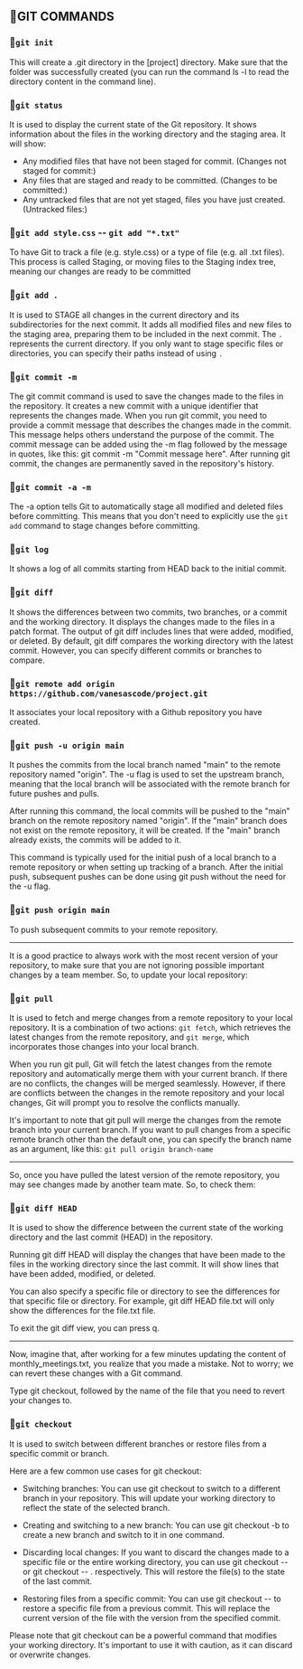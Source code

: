 ## 🌈GIT COMMANDS

### 🔷`git init`

This will create a .git directory in the [project] directory. Make sure that the folder was successfully created (you can run the command ls -l to read the directory content in the command line).

### 🔷`git status` 

It is used to display the current state of the Git repository. It shows information about the files in the working directory and the staging area. It will show:

- Any modified files that have not been staged for commit. (Changes not staged for commit:)
- Any files that are staged and ready to be committed. (Changes to be committed:)
- Any untracked files that are not yet staged, files you have just created. (Untracked files:)
  

### 🔷`git add style.css`  --  `git add "*.txt"`

To have Git to track a file (e.g. style.css) or a type of file (e.g. all .txt files). This process is called Staging, or moving files to the Staging index tree, meaning our changes are ready to be committed


### 🔷`git add .`

It is used to STAGE all changes in the current directory and its subdirectories for the next commit. It adds all modified files and new files to the staging area, preparing them to be included in the next commit. The `.` represents the current directory. If you only want to stage specific files or directories, you can specify their paths instead of using `.`


### 🔷`git commit -m`

The git commit command is used to save the changes made to the files in the repository. It creates a new commit with a unique identifier that represents the changes made. When you run git commit, you need to provide a commit message that describes the changes made in the commit. This message helps others understand the purpose of the commit. The commit message can be added using the -m flag followed by the message in quotes, like this: git commit -m "Commit message here". After running git commit, the changes are permanently saved in the repository's history.

### 🔷`git commit -a -m` 

The -a option tells Git to automatically stage all modified and deleted files before committing. This means that you don't need to explicitly use the `git add` command to stage changes before committing.

### 🔷`git log`

It shows a log of all commits starting from HEAD back to the initial commit. 

### 🔷`git diff` 

It shows the differences between two commits, two branches, or a commit and the working directory. It displays the changes made to the files in a patch format. The output of git diff includes lines that were added, modified, or deleted. By default, git diff compares the working directory with the latest commit. However, you can specify different commits or branches to compare.

### 🔷`git remote add origin https://github.com/vanesascode/project.git`

It associates your local repository with a Github repository you have created.

### 🔷`git push -u origin main`

It pushes the commits from the local branch named "main" to the remote repository named "origin". The -u flag is used to set the upstream branch, meaning that the local branch will be associated with the remote branch for future pushes and pulls.

After running this command, the local commits will be pushed to the "main" branch on the remote repository named "origin". If the "main" branch does not exist on the remote repository, it will be created. If the "main" branch already exists, the commits will be added to it.

This command is typically used for the initial push of a local branch to a remote repository or when setting up tracking of a branch. After the initial push, subsequent pushes can be done using git push without the need for the -u flag.

### 🔷`git push origin main`

To push subsequent commits to your remote repository. 

***

It is a good practice to always work with the most recent version of your repository, to make sure that you are not ignoring possible important changes by a team member. So, to update your local repository:

### 🔷`git pull`

It is used to fetch and merge changes from a remote repository to your local repository. It is a combination of two actions: `git fetch`, which retrieves the latest changes from the remote repository, and `git merge`, which incorporates those changes into your local branch.

When you run git pull, Git will fetch the latest changes from the remote repository and automatically merge them with your current branch. If there are no conflicts, the changes will be merged seamlessly. However, if there are conflicts between the changes in the remote repository and your local changes, Git will prompt you to resolve the conflicts manually.

It's important to note that git pull will merge the changes from the remote branch into your current branch. If you want to pull changes from a specific remote branch other than the default one, you can specify the branch name as an argument, like this: `git pull origin branch-name`

***
So, once you have pulled the latest version of the remote repository, you may see changes made by another team mate. So, to check them: 

### 🔷`git diff HEAD`

It is used to show the difference between the current state of the working directory and the last commit (HEAD) in the repository.

Running git diff HEAD will display the changes that have been made to the files in the working directory since the last commit. It will show lines that have been added, modified, or deleted.

You can also specify a specific file or directory to see the differences for that specific file or directory. For example, git diff HEAD file.txt will only show the differences for the file.txt file.

To exit the git diff view, you can press q.

***

Now, imagine that, after working for a few minutes updating the content of monthly_meetings.txt, you realize that you made a mistake. Not to worry; we can revert these changes with a Git command.

Type git checkout, followed by the name of the file that you need to revert your changes to.

### 🔷`git checkout` 

It is used to switch between different branches or restore files from a specific commit or branch.

Here are a few common use cases for git checkout:

- Switching branches: You can use git checkout <branch-name> to switch to a different branch in your repository. This will update your working directory to reflect the state of the selected branch.

- Creating and switching to a new branch: You can use git checkout -b <new-branch-name> to create a new branch and switch to it in one command.

- Discarding local changes: If you want to discard the changes made to a specific file or the entire working directory, you can use git checkout -- <file> or git checkout -- . respectively. This will restore the file(s) to the state of the last commit.

- Restoring files from a specific commit: You can use git checkout <commit-hash> -- <file> to restore a specific file from a previous commit. This will replace the current version of the file with the version from the specified commit.

Please note that git checkout can be a powerful command that modifies your working directory. It's important to use it with caution, as it can discard or overwrite changes.
